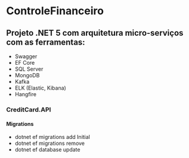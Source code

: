# ControleFinanceiro
## Projeto .NET 5 com arquitetura micro-serviços com as ferramentas:
- Swagger
- EF Core
- SQL Server
- MongoDB
- Kafka
- ELK (Elastic, Kibana)
- Hangfire


### CreditCard.API

#### Migrations
- dotnet ef migrations add Initial
- dotnet ef migrations remove
- dotnet ef database update
